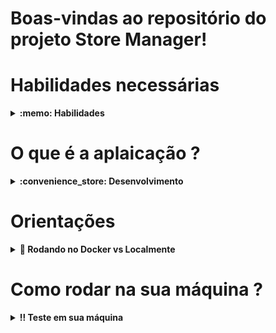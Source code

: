 # Boas-vindas ao repositório do projeto Store Manager!

<!-- # Como ficou o projeto ?

# Link da Aplicação -->

# Habilidades necessárias

<details>
  <summary><strong>:memo: Habilidades</strong></summary><br />

  Neste projeto pude desenvolver:

1. Trabalhar com a arquitetura MSC
2. Desenvolver a camada controller, responsável pelas respostas.
3. Desenvolver a camada service, responsável pelas regras de negócios
4. Desenvolver a camada model, responsável por fazer as consultas no banco de dados.
5. Utilizar o banco de dados MySql
6. Fazer queries
7. Comunicação com o banco

</details>

# O que é a aplaicação ?

<details>
  <summary><strong>:convenience_store: Desenvolvimento </strong></summary><br />

  Desenvolvi minha primeira API utilizando a arquitetura MSC (model-service-controller)!

A API desenvolvida é um sistema de gerenciamento de vendas no formato dropshipping em que será possível criar, visualizar, deletar e atualizar produtos e vendas.Utilizei o banco de dados MySQL para a gestão de dados. Além disso, a API é RESTful.
</details>

# Orientações

<details>
  <summary><strong>🐳 Rodando no Docker vs Localmente</strong></summary>

### 👉 Com Docker

**:warning: Antes de começar, seu docker-compose precisa estar na versão 1.29 ou superior. [Veja aqui](https://www.digitalocean.com/community/tutorials/how-to-install-and-use-docker-compose-on-ubuntu-20-04-pt) ou [na documentação](https://docs.docker.com/compose/install/) como instalá-lo. No primeiro artigo, você pode substituir onde está com `1.26.0` por `1.29.2`.**

> :information_source: Rode os serviços `node` e `db` com o comando `docker-compose up -d`.

- Lembre-se de parar o `mysql` se estiver usando localmente na porta padrão (`3306`), ou adapte, caso queria fazer uso da aplicação em containers;
- Esses serviços irão inicializar um container chamado `store_manager` e outro chamado `store_manager_db`;
- A partir daqui você pode rodar o container `store_manager` via CLI ou abri-lo no VS Code.

> :information_source: Opção 1: Use o comando `docker-compose run node npm test`, ou para acessar o container e executar lá:

> :information_source: Opção 2: Use o comando `docker exec -it store_manager bash` e sigas passos abaixo.

- Ele te dará acesso ao terminal interativo do container criado pelo compose, que está rodando em segundo plano.

> :information_source: Instale as dependências [**Caso existam**] com `npm install`

- **:warning: Atenção:** Caso opte por utilizar o Docker, **TODOS** os comandos disponíveis no `package.json` (npm start, npm test, npm run dev, ...) devem ser executados **DENTRO** do container, ou seja, no terminal que aparece após a execução do comando `docker exec` citado acima.

- **:warning: Atenção:** O **git** dentro do container não vem configurado com suas credenciais. Ou faça os commits fora do container, ou configure as suas credenciais do git dentro do container.

- **:warning: Atenção:** Não rode o comando npm audit fix! Ele atualiza várias dependências do projeto, e essa atualização gera conflitos com o avaliador.

- **:warning: Atenção:** Se você se deparar com o erro abaixo, quer dizer que sua aplicação já esta utilizando a `porta 3000`, seja com outro processo do Node.js (que você pode parar com o comando `killall node`) ou algum container! Neste caso você pode parar o container com o comando `docker stop <nome-do-container>`.

![erro na porta 3000](./public/erroDePorta.png)

- ✨ **Dica:** Antes de iniciar qualquer coisa, observe os containers que estão em execução em sua máquina. Para ver os containers em execução basta usar o comando `docker container ls`, caso queira parar o container basta usar o comando `docker stop nomeContainer` e se quiser parar e excluir os containers, basta executar o comando `docker-compose down`

- ✨ **Dica:** A extensão `Remote - Containers` (que estará na seção de extensões recomendadas do VS Code) é indicada para que você possa desenvolver sua aplicação no container Docker direto no VS Code, como você faz com seus arquivos locais.

![sequelize test](./public/remote-container.png)

 <br />



### 👉 Sem Docker

> :information_source: Instale as dependências [**Caso existam**] com `npm install`

- **:warning: Atenção:** Não rode o comando npm audit fix! Ele atualiza várias dependências do projeto, e essa atualização gera conflitos com o avaliador.

- **:warning: Atenção:** Não esqueça de renomear/configurar o arquivo `.env.example` para os testes locais funcionarem.
- **:warning: Atenção:** Para rodar o projeto desta forma, **obrigatoriamente** você deve ter o `Node.js` instalado em seu computador.
- **:warning: Atenção:** A versão do `Node.js` e `NPM` a ser utilizada é `"node": ">=16.0.0"` e `"npm": ">=7.0.0"`, como descrito a chave `engines` no arquivo `package.json`. Idealmente deve-se utilizar o Node.js na `versão 16.14`, a versão na que esse projeto foi testado.

  <br/>
</details>

# Como rodar na sua máquina ? 

<details>
  <summary><strong>‼️ Teste em sua máquina</strong></summary><br />

  1. Clone o repositório

  - Use o comando: `git clone git@github.com:Matheusfull/Project-21-Back-end-store-manager.git`.
  - Entre na pasta do repositório que você acabou de clonar:
    - `cd Project-21-Back-end-store-manager`

  2. Instale as dependências

  - `npm install`.

  3. Testando a aplicação :

  - `As rotas já foram implmentadas, agora só testar a aplicação e se divertir.`.

  </details>

<!-- Olá, Tryber!
Esse é apenas um arquivo inicial para o README do seu projeto no qual você pode customizar e reutilizar todas as vezes que for executar o trybe-publisher.

Para deixá-lo com a sua cara, basta alterar o seguinte arquivo da sua máquina: ~/.student-repo-publisher/custom/_NEW_README.md

É essencial que você preencha esse documento por conta própria, ok?
Não deixe de usar nossas dicas de escrita de README de projetos, e deixe sua criatividade brilhar!
:warning: IMPORTANTE: você precisa deixar nítido:
- quais arquivos/pastas foram desenvolvidos por você; 
- quais arquivos/pastas foram desenvolvidos por outra pessoa estudante;
- quais arquivos/pastas foram desenvolvidos pela Trybe.
-->

<!--
1 - Boas vindas
2 - imagem/gif da aplicação
3 - link do deploy
4 - Habilidades necessárias para realizar o projeto
5 - O que é aquele projeto
6 - Como baixar e rodar na máquina
-->